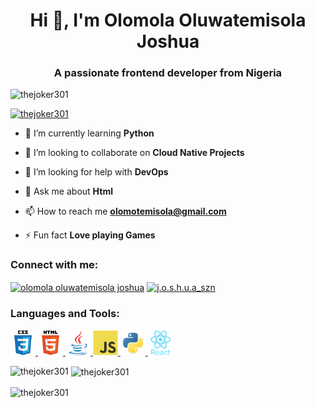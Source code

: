 <h1 align="center">Hi 👋, I'm Olomola Oluwatemisola Joshua</h1>
<h3 align="center">A passionate frontend developer from Nigeria</h3>

<p align="left"> <img src="https://komarev.com/ghpvc/?username=thejoker301&label=Profile%20views&color=0e75b6&style=flat" alt="thejoker301" /> </p>

<p align="left"> <a href="https://github.com/ryo-ma/github-profile-trophy"><img src="https://github-profile-trophy.vercel.app/?username=thejoker301" alt="thejoker301" /></a> </p>

- 🌱 I’m currently learning **Python**

- 👯 I’m looking to collaborate on **Cloud Native Projects**

- 🤝 I’m looking for help with **DevOps**

- 💬 Ask me about **Html**

- 📫 How to reach me **olomotemisola@gmail.com**

- ⚡ Fun fact **Love playing Games**

<h3 align="left">Connect with me:</h3>
<p align="left">
<a href="https://fb.com/olomola oluwatemisola joshua" target="blank"><img align="center" src="https://raw.githubusercontent.com/rahuldkjain/github-profile-readme-generator/master/src/images/icons/Social/facebook.svg" alt="olomola oluwatemisola joshua" height="30" width="40" /></a>
<a href="https://instagram.com/j.o.s.h.u.a_szn" target="blank"><img align="center" src="https://raw.githubusercontent.com/rahuldkjain/github-profile-readme-generator/master/src/images/icons/Social/instagram.svg" alt="j.o.s.h.u.a_szn" height="30" width="40" /></a>
</p>

<h3 align="left">Languages and Tools:</h3>
<p align="left"> <a href="https://www.w3schools.com/css/" target="_blank" rel="noreferrer"> <img src="https://raw.githubusercontent.com/devicons/devicon/master/icons/css3/css3-original-wordmark.svg" alt="css3" width="40" height="40"/> </a> <a href="https://www.w3.org/html/" target="_blank" rel="noreferrer"> <img src="https://raw.githubusercontent.com/devicons/devicon/master/icons/html5/html5-original-wordmark.svg" alt="html5" width="40" height="40"/> </a> <a href="https://www.java.com" target="_blank" rel="noreferrer"> <img src="https://raw.githubusercontent.com/devicons/devicon/master/icons/java/java-original.svg" alt="java" width="40" height="40"/> </a> <a href="https://developer.mozilla.org/en-US/docs/Web/JavaScript" target="_blank" rel="noreferrer"> <img src="https://raw.githubusercontent.com/devicons/devicon/master/icons/javascript/javascript-original.svg" alt="javascript" width="40" height="40"/> </a> <a href="https://www.python.org" target="_blank" rel="noreferrer"> <img src="https://raw.githubusercontent.com/devicons/devicon/master/icons/python/python-original.svg" alt="python" width="40" height="40"/> </a> <a href="https://reactjs.org/" target="_blank" rel="noreferrer"> <img src="https://raw.githubusercontent.com/devicons/devicon/master/icons/react/react-original-wordmark.svg" alt="react" width="40" height="40"/> </a> </p>

<p><img align="left" src="https://github-readme-stats.vercel.app/api/top-langs?username=thejoker301&show_icons=true&locale=en&layout=compact" alt="thejoker301" /></p>

<p>&nbsp;<img align="center" src="https://github-readme-stats.vercel.app/api?username=thejoker301&show_icons=true&locale=en" alt="thejoker301" /></p>

<p><img align="center" src="https://github-readme-streak-stats.herokuapp.com/?user=thejoker301&" alt="thejoker301" /></p>
